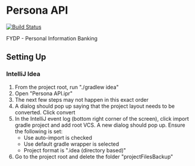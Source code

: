 Persona API
===========

[![Build Status](https://magnum.travis-ci.com/taylorstark/uwpib.svg?token=HkaqTJ9DFwkKyNBNQpU5&branch=master)](https://magnum.travis-ci.com/taylorstark/uwpib)

FYDP - Personal Information Banking

Setting Up
----------

### IntelliJ Idea
1. From the project root, run "./gradlew idea"
2. Open "Persona API.ipr"
3. The next few steps may not happen in this exact order
4. A dialog should pop up saying that the project layout needs to be converted.  Click convert
5. In the IntelliJ event log (bottom right corner of the screen), click import gradle project and add root VCS.  A new dialog should pop up.  Ensure the following is set:
    * Use auto-import is checked
    * Use default gradle wrapper is selected
    * Project format is ".idea (directory based)"
6. Go to the project root and delete the folder "projectFilesBackup"
